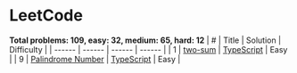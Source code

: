 # LeetCode

**Total problems: 109, easy: 32, medium: 65, hard: 12**
| # | Title | Solution | Difficulty |
| ------ | ------ | ------ | ------ |
| 1 | [two-sum](https://leetcode.com/problems/two-sum/description/) | [TypeScript](./easy/1.two-sum.ts) | Easy |
| 9 | [Palindrome Number](https://leetcode.com/problems/palindrome-number/) | [TypeScript](./easy/9.palindrome-number.ts) | Easy |
